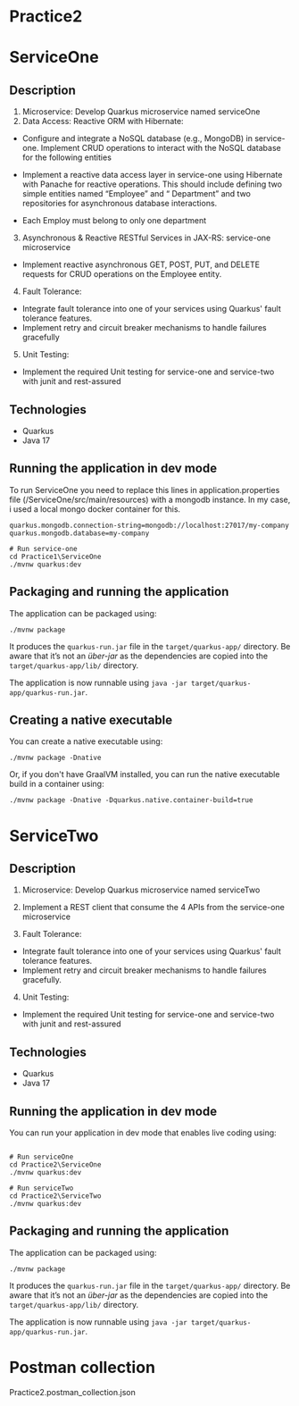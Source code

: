 # Practice2
 
# ServiceOne


## Description
1. Microservice:
    Develop Quarkus microservice named serviceOne
2. Data Access:
Reactive ORM with Hibernate:
- Configure and integrate a NoSQL database (e.g., MongoDB) in service-one.
Implement CRUD operations to interact with the NoSQL database for the
following entities

- Implement a reactive data access layer in service-one using Hibernate with
Panache for reactive operations. This should include defining two simple entities
named “Employee” and “ Department” and two repositories for asynchronous
database interactions.

- Each Employ must belong to only one department

3. Asynchronous & Reactive RESTful Services in JAX-RS:
service-one microservice

- Implement reactive asynchronous GET, POST, PUT, and DELETE requests for
CRUD operations on the Employee entity.

4. Fault Tolerance:
- Integrate fault tolerance into one of your services using Quarkus' fault tolerance
features.
- Implement retry and circuit breaker mechanisms to handle failures gracefully
5. Unit Testing:
- Implement the required Unit testing for service-one and service-two with
junit and rest-assured


   
## Technologies
- Quarkus
- Java 17

## Running the application in dev mode

To run ServiceOne you need to replace this lines in application.properties file (/ServiceOne/src/main/resources)
with a mongodb instance. In my case, i used a local mongo docker container for this. 

```
quarkus.mongodb.connection-string=mongodb://localhost:27017/my-company
quarkus.mongodb.database=my-company
```

```shell script
# Run service-one
cd Practice1\ServiceOne
./mvnw quarkus:dev
```

## Packaging and running the application

The application can be packaged using:

```shell script
./mvnw package
```

It produces the `quarkus-run.jar` file in the `target/quarkus-app/` directory.
Be aware that it’s not an _über-jar_ as the dependencies are copied into the `target/quarkus-app/lib/` directory.

The application is now runnable using `java -jar target/quarkus-app/quarkus-run.jar`.



## Creating a native executable

You can create a native executable using:

```shell script
./mvnw package -Dnative
```

Or, if you don't have GraalVM installed, you can run the native executable build in a container using:

```shell script
./mvnw package -Dnative -Dquarkus.native.container-build=true
```

# ServiceTwo


## Description
1. Microservice:
    Develop Quarkus microservice named serviceTwo
2. Implement a REST client that consume the 4 APIs from the service-one
microservice

3. Fault Tolerance:
- Integrate fault tolerance into one of your services using Quarkus' fault tolerance
features.
- Implement retry and circuit breaker mechanisms to handle failures gracefully.
4. Unit Testing:
- Implement the required Unit testing for service-one and service-two with
junit and rest-assured

## Technologies
- Quarkus
- Java 17

## Running the application in dev mode

You can run your application in dev mode that enables live coding using:

```shell script

# Run serviceOne
cd Practice2\ServiceOne
./mvnw quarkus:dev

# Run serviceTwo
cd Practice2\ServiceTwo
./mvnw quarkus:dev
```

## Packaging and running the application

The application can be packaged using:

```shell script
./mvnw package
```

It produces the `quarkus-run.jar` file in the `target/quarkus-app/` directory.
Be aware that it’s not an _über-jar_ as the dependencies are copied into the `target/quarkus-app/lib/` directory.

The application is now runnable using `java -jar target/quarkus-app/quarkus-run.jar`.

# Postman collection

Practice2.postman_collection.json


